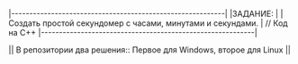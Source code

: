|-----------------------------------------------------------|
|ЗАДАНИЕ:					            |
|Создать простой секундомер с часами, минутами и секундами. | // Код на C++
|-----------------------------------------------------------|

 || В репозитории два решения:: Первое для Windows, второе для Linux ||